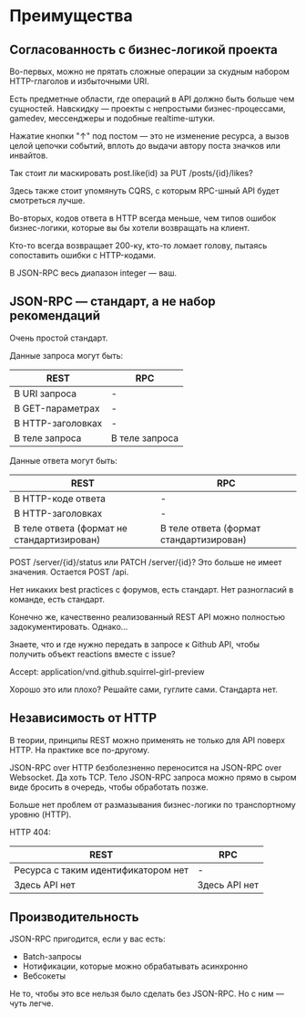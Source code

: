 # Преимущества

## Согласованность с бизнес-логикой проекта

Во-первых, можно не прятать сложные операции за скудным набором HTTP-глаголов и избыточными URI.

Есть предметные области, где операций в API должно быть больше чем сущностей.
Навскидку — проекты с непростыми бизнес-процессами, gamedev, мессенджеры и подобные realtime-штуки.

Нажатие кнопки "↑" под постом — это не изменение ресурса, а вызов целой цепочки событий, вплоть до выдачи автору поста значков или инвайтов.

Так стоит ли маскировать post.like(id) за PUT /posts/{id}/likes?

Здесь также стоит упомянуть CQRS, с которым RPC-шный API будет смотреться лучше.

Во-вторых, кодов ответа в HTTP всегда меньше, чем типов ошибок бизнес-логики, которые вы бы хотели возвращать на клиент.

Кто-то всегда возвращает 200-ку, кто-то ломает голову, пытаясь сопоставить ошибки с HTTP-кодами.

В JSON-RPC весь диапазон integer — ваш.

## JSON-RPC — стандарт, а не набор рекомендаций

Очень простой стандарт.

Данные запроса могут быть:

| REST | RPC 
| --- | --- 
| В URI запроса | -
| В GET-параметрах | -
| В HTTP-заголовках | -
| В теле запроса |  В теле запроса

Данные ответа могут быть:

| REST | RPC 
| --- | --- 
| В HTTP-коде ответа | -
| В HTTP-заголовках | -
| В теле ответа (формат не стандартизирован) | В теле ответа (формат стандартизирован)

POST /server/{id}/status или PATCH /server/{id}?
Это больше не имеет значения. Остается POST /api.

Нет никаких best practices с форумов, есть стандарт.
Нет разногласий в команде, есть стандарт.

Конечно же, качественно реализованный REST API можно полностью задокументировать. Однако…

Знаете, что и где нужно передать в запросе к Github API, чтобы получить объект reactions вместе с issue?

  Accept: application/vnd.github.squirrel-girl-preview

Хорошо это или плохо? Решайте сами, гуглите сами. Стандарта нет.

## Независимость от HTTP

В теории, принципы REST можно применять не только для API поверх HTTP.
На практике все по-другому.

JSON-RPC over HTTP безболезненно переносится на JSON-RPC over Websocket. Да хоть TCP.
Тело JSON-RPC запроса можно прямо в сыром виде бросить в очередь, чтобы обработать позже.

Больше нет проблем от размазывания бизнес-логики по транспортному уровню (HTTP).

HTTP 404:

| REST | RPC 
| --- | --- 
| Ресурса с таким идентификатором нет | -
| Здесь API нет | Здесь API нет

## Производительность

JSON-RPC пригодится, если у вас есть:

* Batch-запросы
* Нотификации, которые можно обрабатывать асинхронно
* Вебсокеты

Не то, чтобы это все нельзя было сделать без JSON-RPC. Но с ним — чуть легче.
